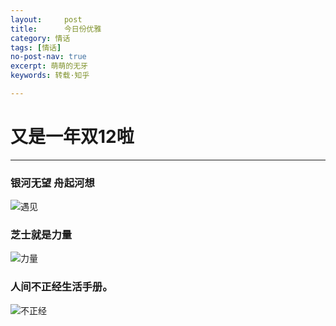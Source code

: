 ```yaml
---
layout:     post
title:      今日份优雅
category: 情话
tags: [情话]
no-post-nav: true
excerpt: 萌萌的无牙
keywords: 转载·知乎

---
```


# 又是一年双12啦

****  

### 银河无望 舟起河想

![遇见](https://www.handsomzohn.xyz/assets/images/2019/qinghua/yujian.jpg)

### 芝士就是力量

![力量](https://www.handsomzohn.xyz/assets/images/2019/qinghua/zhishi.jpg)


### 人间不正经生活手册。

![不正经](https://www.handsomzohn.xyz/assets/images/2019/qinghua/buzhengjing.jpg)
